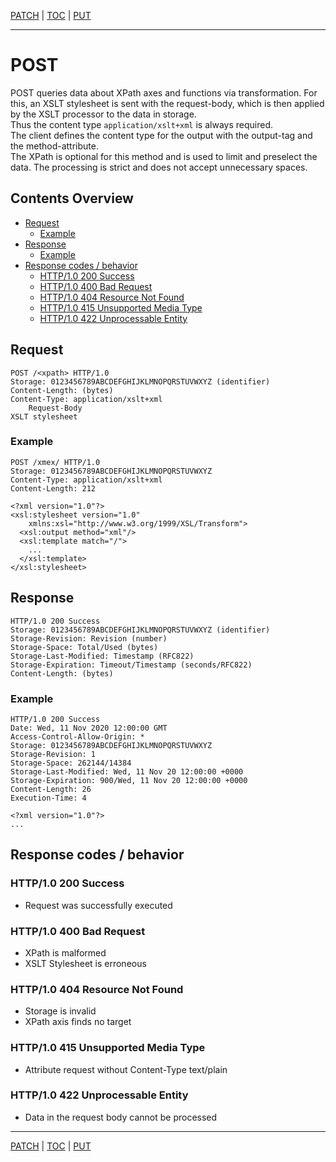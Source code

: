 [PATCH](api-patch.md) | [TOC](README.md) | [PUT](api-put.md)
- - -

# POST

POST queries data about XPath axes and functions via transformation.
For this, an XSLT stylesheet is sent with the request-body, which is then
applied by the XSLT processor to the data in storage.  
Thus the content type `application/xslt+xml` is always required.  
The client defines the content type for the output with the output-tag and the
method-attribute.  
The XPath is optional for this method and is used to limit and preselect the
data. The processing is strict and does not accept unnecessary spaces.


## Contents Overview

* [Request](#request)
  * [Example](#example)
* [Response](#response)
  * [Example](#example-1)
* [Response codes / behavior](#response-codes--behavior)  
  * [HTTP/1.0 200 Success](#http10-202-success)
  * [HTTP/1.0 400 Bad Request](#http10-400-bad-request)
  * [HTTP/1.0 404 Resource Not Found](#http10-404-resource-not-found)
  * [HTTP/1.0 415 Unsupported Media Type](#http10-415-unsupported-media-type)
  * [HTTP/1.0 422 Unprocessable Entity](#http10-422-unprocessable-entity)
  

## Request

```
POST /<xpath> HTTP/1.0
Storage: 0123456789ABCDEFGHIJKLMNOPQRSTUVWXYZ (identifier)
Content-Length: (bytes)
Content-Type: application/xslt+xml
    Request-Body
XSLT stylesheet
```

### Example

```
POST /xmex/ HTTP/1.0
Storage: 0123456789ABCDEFGHIJKLMNOPQRSTUVWXYZ
Content-Type: application/xslt+xml
Content-Length: 212

<?xml version="1.0"?>
<xsl:stylesheet version="1.0"
    xmlns:xsl="http://www.w3.org/1999/XSL/Transform">
  <xsl:output method="xml"/>
  <xsl:template match="/">
    ...
  </xsl:template>
</xsl:stylesheet>
```


## Response

```
HTTP/1.0 200 Success
Storage: 0123456789ABCDEFGHIJKLMNOPQRSTUVWXYZ (identifier)
Storage-Revision: Revision (number)   
Storage-Space: Total/Used (bytes)
Storage-Last-Modified: Timestamp (RFC822)
Storage-Expiration: Timeout/Timestamp (seconds/RFC822)
Content-Length: (bytes)
```

### Example

```
HTTP/1.0 200 Success
Date: Wed, 11 Nov 2020 12:00:00 GMT
Access-Control-Allow-Origin: *
Storage: 0123456789ABCDEFGHIJKLMNOPQRSTUVWXYZ
Storage-Revision: 1
Storage-Space: 262144/14384
Storage-Last-Modified: Wed, 11 Nov 20 12:00:00 +0000
Storage-Expiration: 900/Wed, 11 Nov 20 12:00:00 +0000
Content-Length: 26
Execution-Time: 4

<?xml version="1.0"?>
...
```


## Response codes / behavior

### HTTP/1.0 200 Success
- Request was successfully executed

### HTTP/1.0 400 Bad Request
- XPath is malformed
- XSLT Stylesheet is erroneous

### HTTP/1.0 404 Resource Not Found
- Storage is invalid 
- XPath axis finds no target

### HTTP/1.0 415 Unsupported Media Type
- Attribute request without Content-Type text/plain

### HTTP/1.0 422 Unprocessable Entity
- Data in the request body cannot be processed



- - -

[PATCH](api-patch.md) | [TOC](README.md) | [PUT](api-put.md)